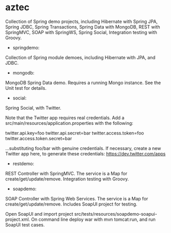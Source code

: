 aztec
=====

Collection of Spring demo projects, including Hibernate with Spring JPA, Spring JDBC, Spring Transactions, Spring Data with MongoDB, REST with SpringMVC, SOAP with SpringWS, Spring Social, Integration testing with Groovy.

- springdemo:

Collection of Spring module demoes, including Hibernate with JPA, and JDBC.

- mongodb:

MongoDB Spring Data demo.  Requires a running Mongo instance.  See the Unit test for details.

- social:

Spring Social, with Twitter.

Note that the Twitter app requires real credentials.  Add a src/main/resources/application.properties with the following:

twitter.api.key=foo
twitter.api.secret=bar
twitter.access.token=foo
twitter.access.token.secret=bar

...substituting foo/bar with genuine credentials.  If necessary, create a new Twitter app here, to generate these credentials: https://dev.twitter.com/apps

- restdemo:

REST Controller with SpringMVC.  The service is a Map for create/get/update/remove.  Integration testing with Groovy.

- soapdemo:

SOAP Controller with Spring Web Services.  The service is a Map for create/get/update/remove.  Includes SoapUI project for testing.

Open SoapUI and import project src/tests/resources/soapdemo-soapui-project.xml.  On command line deploy war with mvn tomcat:run, and run SoapUI test cases.